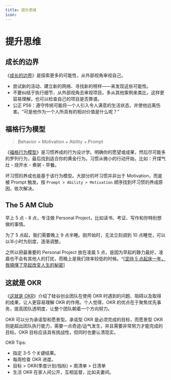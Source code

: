```yaml
---
title: 提升思维
icon: 
---
```


# 提升思维

## 成长的边界

《[成长的边界](https://book.douban.com/subject/35410754/)》是探索更多的可能性，从外部视角审视自己。

- 尝试新的活动、建立新的网络、寻找新的榜样——来发现这些可能性。
- 不要纠结于执行细节，从外部视角去审视项目。多从其他案例来类比，这样更容易理解，也可以检查自己的项目是否靠谱。
- 公正 P56：遵守传统可能将一个人引入令人满意的生活状态，并使他远离伤害。“可是他作为一个人所具有的相对价值是什么呢？”

## 福格行为模型

> Behavior = Motivation + Ability + Prompt

《[福格行为模型](https://book.douban.com/subject/35594496/)》是习惯养成的行为设计学。明确你的愿望或成果，然后尽可能多的罗列行为，最后找到适合你的黄金行为。习惯从微小的行动开始，比如：开煤气灶 - 烧开水 - 煮粥 - 早餐。

坏习惯的养成也是基于该行为模型。大部分的坏习惯并非出于 Motivation，而是被 Prompt 触发。按 `Prompt > Ability > Motivation` 顺序找到坏习惯的养成原因，依次解决。

## The 5 AM Club

早上 5 点 - 8 点，专注做 Personal Project，比如读书、考证、写作和你特别想做的事情。

为了 5 点起，我们需要晚上 9 点半睡。刚开始时，无法立刻调到 10 点睡觉，可以以半小时为刻度，逐渐调整。

之所以把最重要的 Personal Project 放在凌晨 5 点，是因为早起的静力最好，凌晨也不会有其他人的打扰，而晚上是我们效率较低的时候。^[[坚持 5 点起床一年，我搞懂了早起改变人生的秘密](https://www.youtube.com/watch?v=4zXTyc2ZjXM)]

## 这就是 OKR

《[这就是 OKR](https://book.douban.com/subject/30396635/)》介绍了硅谷创业团队在使用 OKR 时遇到的问题、阻碍以及取得的成果，让人更容易理解 OKR 的作用。个人觉得，OKR 的优点在于聚焦优先事务，提高团队透明度，让整个团队朝着一个方向努力。

OKR 可以分为承诺型和愿景型。承诺型 OKR 是必须完成的目标，而愿景型 OKR 则是超出团队执行能力，需要一点奇迹/运气发生，并且需要非常努力才能完成的目标。OKR 目标应该具有挑战性，但同时也要认清现实。

OKR Tips:

- 指定 3-5 个关键结果。
- 每周检查 OKR 进度。
- 目标 > OKR(季度计划/指标) > 周清单 > 日清单
- 生活 OKR 在家人间公开，互相监督，比如夫妻间。
